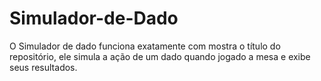 # Simulador-de-Dado


O Simulador de dado funciona exatamente com mostra o título do repositório, 
ele simula a ação de um dado quando jogado a mesa e exibe seus resultados.
